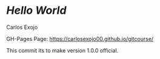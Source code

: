 # _Hello World_

Carlos Exojo

GH-Pages Page: https://carlosexojo00.github.io/gitcourse/

This commit its to make version 1.0.0 official.